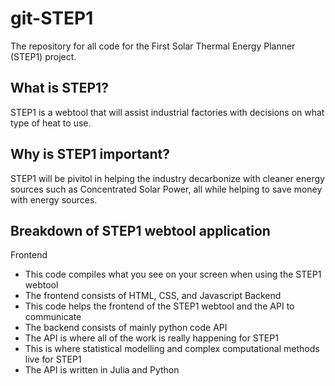 # git-STEP1
The repository for all code for the First Solar Thermal Energy Planner (STEP1) project.

## What is STEP1?
STEP1 is a webtool that will assist industrial factories with decisions on what type of heat to use.

## Why is STEP1 important?
STEP1 will be pivitol in helping the industry decarbonize with cleaner energy sources such as Concentrated Solar Power, all while helping to save money with energy sources.

## Breakdown of STEP1 webtool application
Frontend
  - This code compiles what you see on your screen when using the STEP1 webtool
  - The frontend consists of HTML, CSS, and Javascript
Backend
  - This code helps the frontend of the STEP1 webtool and the API to communicate
  - The backend consists of mainly python code
API
  - The API is where all of the work is really happening for STEP1
  - This is where statistical modelling and complex computational methods live for STEP1
  - The API is written in Julia and Python
